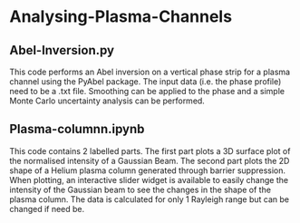 # Analysing-Plasma-Channels

## Abel-Inversion.py

This code performs an Abel inversion on a vertical phase strip for a plasma channel using the PyAbel package. The input data (i.e. the phase profile) need to be a .txt file. Smoothing can be applied to the phase and a simple Monte Carlo uncertainty analysis can be performed.

## Plasma-columnn.ipynb

This code contains 2 labelled parts. The first part plots a 3D surface plot of the normalised intensity of a Gaussian Beam.
The second part plots the 2D shape of a Helium plasma column generated through barrier suppression. When plotting, an interactive slider widget is available to easily change the intensity of the Gaussian beam to see the changes in the shape of the plasma column. The data is calculated for only 1 Rayleigh range but can be changed if need be.

